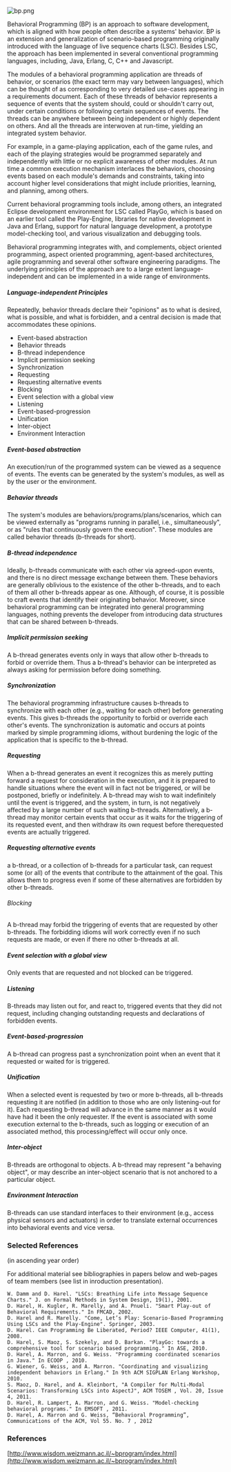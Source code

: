 ![bp.png](https://github.com/JGPY/behavioral-programming/tree/master/data/image/bp.png)

Behavioral Programming (BP) is an approach to software development, which is aligned with how people often describe a systems' behavior. BP is an extension and generalization of scenario-based programming originally introduced with the language of live sequence charts (LSC). Besides LSC, the approach has been implemented in several conventional programming languages, including, Java, Erlang, C, C++ and Javascript.

The modules of a behavioral programming application are threads of behavior, or scenarios (the exact term may vary between languages), which can be thought of as corresponding to very detailed use-cases appearing in a requirements document. Each of these threads of behavior represents a sequence of events that the system should, could or shouldn't carry out, under certain conditions or following certain sequences of events. The threads can be anywhere between being independent or highly dependent on others. And all the threads are interwoven at run-time, yielding an integrated system behavior.

For example, in a game-playing application, each of the game rules, and each of the playing strategies would be programmed separately and independently with little or no explicit awareness of other modules. At run time a common execution mechanism interlaces the behaviors, choosing events based on each module's demands and constraints, taking into account higher level considerations that might include priorities, learning, and planning, among others.

Current behavioral programming tools include, among others, an integrated Eclipse development environment for LSC called PlayGo, which is based on an earlier tool called the Play-Engine, libraries for native development in Java and Erlang, support for natural language development, a prototype model-checking tool, and various visualization and debugging tools.

Behavioral programming integrates with, and complements, object oriented programming, aspect oriented programming, agent-based architectures, agile programming and several other software engineering paradigms. The underlying principles of the approach are to a large extent language-independent and can be implemented in a wide range of environments.

##### Language-independent Principles
Repeatedly, behavior threads declare their "opinions" as to what is desired, what is possible, and what is forbidden, and a central decision is made that accommodates these opinions.

* Event-based abstraction
* Behavior threads
* B-thread independence
* Implicit permission seeking
* Synchronization
* Requesting
* Requesting alternative events
* Blocking
* Event selection with a global view
* Listening
* Event-based-progression
* Unification
* Inter-object
* Environment Interaction 

##### Event-based abstraction
An execution/run of the programmed system can be viewed as a sequence of events. The events can be generated by the system's modules, as well as by the user or the environment.

##### Behavior threads
The system's modules are behaviors/programs/plans/scenarios, which can be viewed externally as "programs running in parallel, i.e., simultaneously", or as "rules that continuously govern the execution". These modules are called behavior threads (b-threads for short).

##### B-thread independence
Ideally, b-threads communicate with each other via agreed-upon events, and there is no direct message exchange between them. These behaviors are generally oblivious to the existence of the other b-threads, and to each of them all other b-threads appear as one. Although, of course, it is possible to craft events that identify their originating behavior. Moreover, since behavioral programming can be integrated into general programming languages, nothing prevents the developer from introducing data structures that can be shared between b-threads.

##### Implicit permission seeking
A b-thread generates events only in ways that allow other b-threads to forbid or override them. Thus a b-thread's behavior can be interpreted as always asking for permission before doing something.

##### Synchronization
The behavioral programming infrastructure causes b-threads to synchronize with each other (e.g., waiting for each other) before generating events. This gives b-threads the opportunity to forbid or override each other's events. The synchronization is automatic and occurs at points marked by simple programming idioms, without burdening the logic of the application that is specific to the b-thread.

##### Requesting
When a b-thread generates an event it recognizes this as merely putting forward a request for consideration in the execution, and it is prepared to handle situations where the event will in fact not be triggered, or will be postponed, briefly or indefinitely. A b-thread may wish to wait indefinitely until the event is triggered, and the system, in turn, is not negatively affected by a large number of such waiting b-threads. Alternatively, a b-thread may monitor certain events that occur as it waits for the triggering of its requested event, and then withdraw its own request before therequested events are actually triggered.

##### Requesting alternative events
a b-thread, or a collection of b-threads for a particular task, can request some (or all) of the events that contribute to the attainment of the goal. This allows them to progress even if some of these alternatives are forbidden by other b-threads.

###### Blocking
A b-thread may forbid the triggering of events that are requested by other b-threads. The forbidding idioms will work correctly even if no such requests are made, or even if there no other b-threads at all.

##### Event selection with a global view
Only events that are requested and not blocked can be triggered.

##### Listening
B-threads may listen out for, and react to, triggered events that they did not request, including changing outstanding requests and declarations of forbidden events.

##### Event-based-progression
A b-thread can progress past a synchronization point when an event that it requested or waited for is triggered.

##### Unification
When a selected event is requested by two or more b-threads, all b-threads requesting it are notified (in addition to those who are only listening-out for it). Each requesting b-thread will advance in the same manner as it would have had it been the only requester. If the event is associated with some execution external to the b-threads, such as logging or execution of an associated method, this processing/effect will occur only once.

##### Inter-object
B-threads are orthogonal to objects. A b-thread may represent "a behaving object", or may describe an inter-object scenario that is not anchored to a particular object.

##### Environment Interaction
B-threads can use standard interfaces to their environment (e.g., access physical sensors and actuators) in order to translate external occurrences into behavioral events and vice versa.

### Selected References
(in ascending year order)

For additional material see bibliographies in papers below and web-pages of team members (see list in inroduction presentation).

    W. Damm and D. Harel. "LSCs: Breathing Life into Message Sequence Charts." J. on Formal Methods in System Design, 19(1), 2001.
    D. Harel, H. Kugler, R. Marelly, and A. Pnueli. "Smart Play-out of Behavioral Requirements." In FMCAD, 2002.
    D. Harel and R. Marelly. "Come, Let’s Play: Scenario-Based Programming Using LSCs and the Play-Engine". Springer, 2003.
    D. Harel. Can Programming Be Liberated, Period? IEEE Computer, 41(1), 2008.
    D. Harel, S. Maoz, S. Szekely, and D. Barkan. "PlayGo: towards a comprehensive tool for scenario based programming." In ASE, 2010.
    D. Harel, A. Marron, and G. Weiss. "Programming coordinated scenarios in Java." In ECOOP , 2010.
    G. Wiener, G. Weiss, and A. Marron. "Coordinating and visualizing independent behaviors in Erlang." In 9th ACM SIGPLAN Erlang Workshop, 2010.
    S. Maoz, D. Harel, and A. Kleinbort, "A Compiler for Multi-Modal Scenarios: Transforming LSCs into AspectJ", ACM TOSEM , Vol. 20, Issue 4, 2011.
    D. Harel, R. Lampert, A. Marron, and G. Weiss. "Model-checking behavioral programs." In EMSOFT , 2011.
    D. Harel, A. Marron and G. Weiss, “Behavioral Programming”, Communications of the ACM, Vol 55. No. 7 , 2012 
    
###  References  
[http://www.wisdom.weizmann.ac.il/~bprogram/index.html](http://www.wisdom.weizmann.ac.il/~bprogram/index.html)